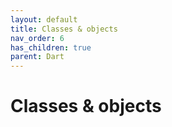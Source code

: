 ```yaml
---
layout: default
title: Classes & objects
nav_order: 6
has_children: true
parent: Dart
---
```


# Classes & objects
